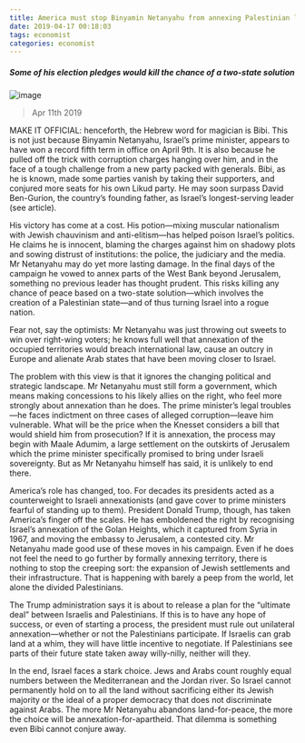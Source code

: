 ```yaml
---
title: America must stop Binyamin Netanyahu from annexing Palestinian land 
date: 2019-04-17 00:18:03 
tags: economist 
categories: economist 
---
```



##### Some of his election pledges would kill the chance of a two-state solution
![image](https://cdn.static-economist.com/sites/default/files/20190413_LDP001.jpg)
> Apr 11th 2019
MAKE IT OFFICIAL: henceforth, the Hebrew word for magician is Bibi. This is not just because Binyamin Netanyahu, Israel’s prime minister, appears to have won a record fifth term in office on April 9th. It is also because he pulled off the trick with corruption charges hanging over him, and in the face of a tough challenge from a new party packed with generals. Bibi, as he is known, made some parties vanish by taking their supporters, and conjured more seats for his own Likud party. He may soon surpass David Ben-Gurion, the country’s founding father, as Israel’s longest-serving leader (see article).
His victory has come at a cost. His potion—mixing muscular nationalism with Jewish chauvinism and anti-elitism—has helped poison Israel’s politics. He claims he is innocent, blaming the charges against him on shadowy plots and sowing distrust of institutions: the police, the judiciary and the media. Mr Netanyahu may do yet more lasting damage. In the final days of the campaign he vowed to annex parts of the West Bank beyond Jerusalem, something no previous leader has thought prudent. This risks killing any chance of peace based on a two-state solution—which involves the creation of a Palestinian state—and of thus turning Israel into a rogue nation.
Fear not, say the optimists: Mr Netanyahu was just throwing out sweets to win over right-wing voters; he knows full well that annexation of the occupied territories would breach international law, cause an outcry in Europe and alienate Arab states that have been moving closer to Israel.
The problem with this view is that it ignores the changing political and strategic landscape. Mr Netanyahu must still form a government, which means making concessions to his likely allies on the right, who feel more strongly about annexation than he does. The prime minister’s legal troubles—he faces indictment on three cases of alleged corruption—leave him vulnerable. What will be the price when the Knesset considers a bill that would shield him from prosecution? If it is annexation, the process may begin with Maale Adumim, a large settlement on the outskirts of Jerusalem which the prime minister specifically promised to bring under Israeli sovereignty. But as Mr Netanyahu himself has said, it is unlikely to end there.
America’s role has changed, too. For decades its presidents acted as a counterweight to Israeli annexationists (and gave cover to prime ministers fearful of standing up to them). President Donald Trump, though, has taken America’s finger off the scales. He has emboldened the right by recognising Israel’s annexation of the Golan Heights, which it captured from Syria in 1967, and moving the embassy to Jerusalem, a contested city. Mr Netanyahu made good use of these moves in his campaign. Even if he does not feel the need to go further by formally annexing territory, there is nothing to stop the creeping sort: the expansion of Jewish settlements and their infrastructure. That is happening with barely a peep from the world, let alone the divided Palestinians.
The Trump administration says it is about to release a plan for the “ultimate deal” between Israelis and Palestinians. If this is to have any hope of success, or even of starting a process, the president must rule out unilateral annexation—whether or not the Palestinians participate. If Israelis can grab land at a whim, they will have little incentive to negotiate. If Palestinians see parts of their future state taken away willy-nilly, neither will they.
In the end, Israel faces a stark choice. Jews and Arabs count roughly equal numbers between the Mediterranean and the Jordan river. So Israel cannot permanently hold on to all the land without sacrificing either its Jewish majority or the ideal of a proper democracy that does not discriminate against Arabs. The more Mr Netanyahu abandons land-for-peace, the more the choice will be annexation-for-apartheid. That dilemma is something even Bibi cannot conjure away.

